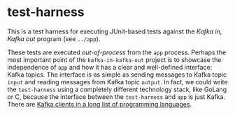 # test-harness

This is a test harness for executing JUnit-based tests against the *Kafka in, Kafka out* program (see `../app`).

These tests are executed *out-of-process* from the `app` process. Perhaps the most important point of the `kafka-in-kafka-out`
project is to showcase the independence of `app` and how it has a clear and well-defined interface: Kafka topics. The
interface is as simple as sending messages to Kafka topic `input` and reading messages from Kafka topic `output`. In fact,
we could write the `test-harness` using a completely different technology stack, like GoLang or C, because the interface
between the `test-harness` and `app` is just Kafka. There are [Kafka clients in a long list of programming languages](https://cwiki.apache.org/confluence/display/KAFKA/Clients).
